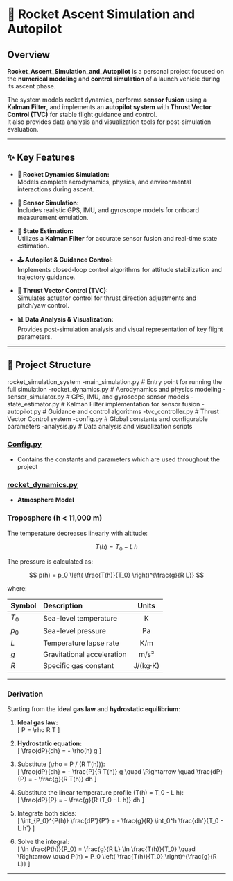 # 🚀 Rocket Ascent Simulation and Autopilot

## Overview
**Rocket_Ascent_Simulation_and_Autopilot** is a personal project focused on the **numerical modeling** and **control simulation** of a launch vehicle during its ascent phase.  

The system models rocket dynamics, performs **sensor fusion** using a **Kalman Filter**, and implements an **autopilot system** with **Thrust Vector Control (TVC)** for stable flight guidance and control.  
It also provides data analysis and visualization tools for post-simulation evaluation.

---

## ✨ Key Features
- **🚀 Rocket Dynamics Simulation:**  
  Models complete aerodynamics, physics, and environmental interactions during ascent.

- **📡 Sensor Simulation:**  
  Includes realistic GPS, IMU, and gyroscope models for onboard measurement emulation.

- **🧠 State Estimation:**  
  Utilizes a **Kalman Filter** for accurate sensor fusion and real-time state estimation.

- **🕹️ Autopilot & Guidance Control:**  
  Implements closed-loop control algorithms for attitude stabilization and trajectory guidance.

- **🎯 Thrust Vector Control (TVC):**  
  Simulates actuator control for thrust direction adjustments and pitch/yaw control.

- **📊 Data Analysis & Visualization:**  
  Provides post-simulation analysis and visual representation of key flight parameters.

---

## 🧠 Project Structure
rocket_simulation_system
-main_simulation.py # Entry point for running the full simulation
-rocket_dynamics.py # Aerodynamics and physics modeling
-sensor_simulator.py # GPS, IMU, and gyroscope sensor models
-state_estimator.py # Kalman Filter implementation for sensor fusion
-autopilot.py # Guidance and control algorithms
-tvc_controller.py # Thrust Vector Control system
-config.py # Global constants and configurable parameters
-analysis.py # Data analysis and visualization scripts

<h3 style="text-decoration: underline;">Config.py</h3>

- Contains the constants and parameters which are used throughout the project

<h3 style="text-decoration: underline;">rocket_dynamics.py</h3>

- **Atmosphere Model**

### Troposphere (h < 11,000 m)

The temperature decreases linearly with altitude:

$$
T(h) = T_0 - L\,h
$$

The pressure is calculated as:

$$
p(h) = p_0 \left( \frac{T(h)}{T_0} \right)^{\frac{g}{R L}}
$$

where:

| Symbol | Description | Units |
|:--|:--|:--:|
| $T_0$ | Sea-level temperature | K |
| $p_0$ | Sea-level pressure | Pa |
| $L$ | Temperature lapse rate | K/m |
| $g$ | Gravitational acceleration | m/s² |
| $R$ | Specific gas constant | J/(kg·K) |

---

### Derivation

Starting from the **ideal gas law** and **hydrostatic equilibrium**:

1. **Ideal gas law:**  
\[
P = \rho R T
\]

2. **Hydrostatic equation:**  
\[
\frac{dP}{dh} = - \rho(h) g
\]

3. Substitute \(\rho = P / (R T(h))\):  
\[
\frac{dP}{dh} = - \frac{P}{R T(h)} g \quad \Rightarrow \quad \frac{dP}{P} = - \frac{g}{R T(h)} dh
\]

4. Substitute the linear temperature profile \(T(h) = T_0 - L h\):  
\[
\frac{dP}{P} = - \frac{g}{R (T_0 - L h)} dh
\]

5. Integrate both sides:  
\[
\int_{P_0}^{P(h)} \frac{dP'}{P'} = - \frac{g}{R} \int_0^h \frac{dh'}{T_0 - L h'}
\]

6. Solve the integral:  
\[
\ln \frac{P(h)}{P_0} = \frac{g}{R L} \ln \frac{T(h)}{T_0} 
\quad \Rightarrow \quad
P(h) = P_0 \left( \frac{T(h)}{T_0} \right)^{\frac{g}{R L}}
\]

---




